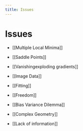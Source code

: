 ```yaml
---
title: Issues
---
```


# Issues
- [[Multiple Local Minima]]

- [[Saddle Points]]

- [[Vanishingexploding gradients]]

- [[Image Data]]

- [[Fitting]]

- [[Freedom]]
- [[Bias Variance Dilemma]]
- [[Complex Geometry]]
- [[Lack of information]]


























